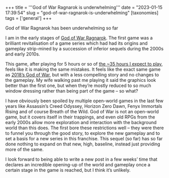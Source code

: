 +++
title = '''God of War Ragnarok is underwhelming'''
date = "2023-01-15 17:39:54"
slug = "god-of-war-ragnarok-is-underwhelming"
[taxonomies]
tags = ['general']
+++

God of War Ragnarok has been underwhelming so far

I am in the early stages of [God of War Ragnarok][1]. The first game was a brilliant revitalisation of a game series which had had its origins and gameplay strip-mined by a succession of inferior sequels during the 2000s and early 2010s.

This game, after playing for 5 hours or so of [the ~35 hours I expect to play][2], feels like it is making the same mistakes. It feels like the exact same game as [2018’s God of War][3], but with a less compelling story and no changes to the gameplay. My wife walking past me playing it said the graphics look better than the first one, but when they’re mostly reduced to so much window dressing rather than being part of the game &#8211; so what?

I have obviously been spoiled by multiple open-world games in the last few years like Assassin’s Creed Odyssey, Horizon Zero Dawn, Fenyx Immortals Rising and of course Breath of the Wild. God of War is not an open-world game, but it covers itself in their trappings, and even old RPGs from the early 2000s allow more exploration and interaction with the background world than this does. The first bore these restrictions well &#8211; they were there to funnel you through the good story, to explore the new gameplay and to set a basis for a new series in this franchise. This sequel (so far) has so far done nothing to expand on that new, high, baseline, instead just providing more of the same.

I look forward to being able to write a new post in a few weeks’ time that declares an incredible opening-up of the world and gameplay once a certain stage in the game is reached, but I think it’s unlikely.

 [1]: https://en.wikipedia.org/wiki/God_of_War_Ragnar%C3%B6k
 [2]: https://howlongtobeat.com/game/83146
 [3]: https://en.wikipedia.org/wiki/God_of_War_(2018_video_game)\n